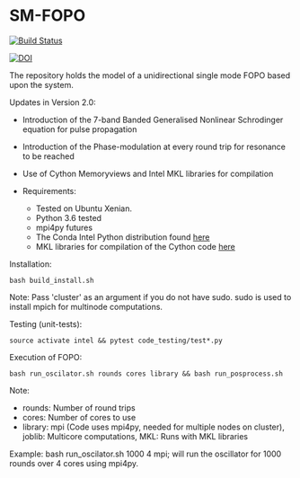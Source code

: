 # SM-FOPO
[![Build Status](https://travis-ci.org/Computational-Nonlinear-Optics-ORC/Single-mode-FOPO.svg?branch=master)](https://travis-ci.org/Computational-Nonlinear-Optics-ORC/Single-mode-FOPO)


[![DOI](https://zenodo.org/badge/104770646.svg)](https://zenodo.org/badge/latestdoi/104770646)



The repository holds the model of a unidirectional single mode FOPO based upon the system.

Updates in Version 2.0:
* Introduction of the 7-band Banded Generalised Nonlinear Schrodinger equation for pulse propagation
* Introduction of the Phase-modulation at every round trip for resonance to be reached
* Use of Cython Memoryviews and Intel MKL libraries for compilation




* Requirements:
  * Tested on Ubuntu Xenian. 
  * Python 3.6 tested
  * mpi4py futures
  * The Conda Intel Python distribution found [here](https://software.intel.com/en-us/articles/using-intel-distribution-for-python-with-anaconda)
  * MKL libraries for compilation of the Cython code [here](https://software.intel.com/en-us/articles/intel-math-kernel-library-intel-mkl-2018-install-guide)

Installation:

	bash build_install.sh

Note: Pass 'cluster' as an argument if you do not have sudo. sudo is used to install mpich for multinode computations. 
	
Testing (unit-tests):

	source activate intel && pytest code_testing/test*.py

Execution of FOPO:

	bash run_oscilator.sh rounds cores library && bash run_posprocess.sh
Note:
* rounds: Number of round trips 
* cores: Number of cores to use
* library: mpi (Code uses mpi4py, needed for multiple nodes on cluster), joblib: Multicore computations, MKL: Runs with MKL libraries 

Example: bash run_oscilator.sh 1000 4 mpi; will run the 
oscillator for 1000 rounds over 4 cores using mpi4py.  
